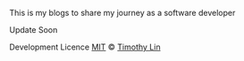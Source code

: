 This is my blogs to share my journey as a software developer

Update Soon

Development Licence [MIT](https://github.com/timlrx/tailwind-nextjs-starter-blog/blob/master/LICENSE) © [Timothy Lin](https://www.timrlx.com)